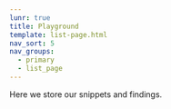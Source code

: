 ```yaml
---
lunr: true
title: Playground
template: list-page.html
nav_sort: 5
nav_groups:
  - primary
  - list_page
---
```


Here we store our snippets and findings.